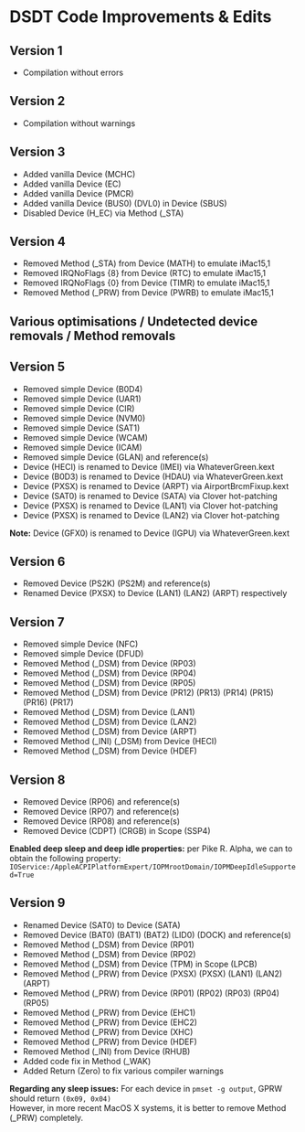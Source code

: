 # DSDT Code Improvements & Edits

## Version 1
* Compilation without errors

## Version 2
* Compilation without warnings

## Version 3
* Added vanilla Device (MCHC)
* Added vanilla Device (EC)
* Added vanilla Device (PMCR)
* Added vanilla Device (BUS0) (DVL0) in Device (SBUS)
* Disabled Device (H_EC) via Method (_STA)

## Version 4
* Removed Method (_STA) from Device (MATH) to emulate iMac15,1
* Removed IRQNoFlags {8} from Device (RTC) to emulate iMac15,1
* Removed IRQNoFlags {0} from Device (TIMR) to emulate iMac15,1
* Removed Method (_PRW) from Device (PWRB) to emulate iMac15,1

## Various optimisations / Undetected device removals / Method removals

## Version 5
* Removed simple Device (B0D4)
* Removed simple Device (UAR1)
* Removed simple Device (CIR)
* Removed simple Device (NVM0)
* Removed simple Device (SAT1)
* Removed simple Device (WCAM)
* Removed simple Device (ICAM)
* Removed simple Device (GLAN) and reference(s)
* Device (HECI) is renamed to Device (IMEI) via WhateverGreen.kext
* Device (B0D3) is renamed to Device (HDAU) via WhateverGreen.kext
* Device (PXSX) is renamed to Device (ARPT) via AirportBrcmFixup.kext
* Device (SAT0) is renamed to Device (SATA) via Clover hot-patching
* Device (PXSX) is renamed to Device (LAN1) via Clover hot-patching
* Device (PXSX) is renamed to Device (LAN2) via Clover hot-patching

**Note:** Device (GFX0) is renamed to Device (IGPU) via WhateverGreen.kext

## Version 6
* Removed Device (PS2K) (PS2M) and reference(s)
* Renamed Device (PXSX) to Device (LAN1) (LAN2) (ARPT) respectively

## Version 7
* Removed simple Device (NFC)
* Removed simple Device (DFUD)
* Removed Method (_DSM) from Device (RP03)
* Removed Method (_DSM) from Device (RP04)
* Removed Method (_DSM) from Device (RP05)
* Removed Method (_DSM) from Device (PR12) (PR13) (PR14) (PR15) (PR16) (PR17)
* Removed Method (_DSM) from Device (LAN1)
* Removed Method (_DSM) from Device (LAN2)
* Removed Method (_DSM) from Device (ARPT)
* Removed Method (_INI) (_DSM) from Device (HECI)
* Removed Method (_DSM) from Device (HDEF)

## Version 8
* Removed Device (RP06) and reference(s)
* Removed Device (RP07) and reference(s)
* Removed Device (RP08) and reference(s)
* Removed Device (CDPT) (CRGB) in Scope (SSP4)

**Enabled deep sleep and deep idle properties:** per Pike R. Alpha, we can to obtain the following property:<br/>
`IOService:/AppleACPIPlatformExpert/IOPMrootDomain/IOPMDeepIdleSupported=True`

## Version 9
* Renamed Device (SAT0) to Device (SATA)
* Removed Device (BAT0) (BAT1) (BAT2) (LID0) (DOCK) and reference(s)
* Removed Method (_DSM) from Device (RP01)
* Removed Method (_DSM) from Device (RP02)
* Removed Method (_DSM) from Device (TPM) in Scope (LPCB)
* Removed Method (_PRW) from Device (PXSX) (PXSX) (LAN1) (LAN2) (ARPT)
* Removed Method (_PRW) from Device (RP01) (RP02) (RP03) (RP04) (RP05)
* Removed Method (_PRW) from Device (EHC1)
* Removed Method (_PRW) from Device (EHC2)
* Removed Method (_PRW) from Device (XHC)
* Removed Method (_PRW) from Device (HDEF)
* Removed Method (_INI) from Device (RHUB)
* Added code fix in Method (_WAK)
* Added Return (Zero) to fix various compiler warnings

**Regarding any sleep issues:** For each device in `pmset -g output`, GPRW should return `(0x09, 0x04)`<br/>
However, in more recent MacOS X systems, it is better to remove Method (_PRW) completely.